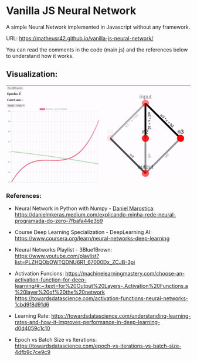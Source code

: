 # Vanilla JS Neural Network

A simple Neural Network implemented in Javascript without any framework. 

URL: https://matheusr42.github.io/vanilla-js-neural-network/

You can read the comments in the code (main.js) and the references below to understand how it works.
## Visualization:
![](./prints/02.gif?raw=true)

### References:

- Neural Network in Python with Numpy - [Daniel Marostica](https://github.com/danielmarostica): https://danielmkeras.medium.com/explicando-minha-rede-neural-programada-do-zero-7fbafa44e3b9

- Course Deep Learning Specialization - DeepLearning AI: https://www.coursera.org/learn/neural-networks-deep-learning

- Neural Networks Playlist - 3Blue1Brown: https://www.youtube.com/playlist?list=PLZHQObOWTQDNU6R1_67000Dx_ZCJB-3pi

- Activation Funcions: https://machinelearningmastery.com/choose-an-activation-function-for-deep-learning/#:~:text=for%20Output%20Layers-,Activation%20Functions,a%20layer%20of%20the%20network
https://towardsdatascience.com/activation-functions-neural-networks-1cbd9f8d91d6

- Learning Rate:
https://towardsdatascience.com/understanding-learning-rates-and-how-it-improves-performance-in-deep-learning-d0d4059c1c10

- Epoch vs Batch Size vs Iterations:
https://towardsdatascience.com/epoch-vs-iterations-vs-batch-size-4dfb9c7ce9c9
